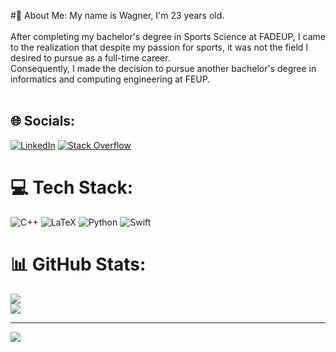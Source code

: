 #🤔 About Me:
My name is Wagner, I'm 23 years old.<br><br>After completing my bachelor's degree in Sports Science at FADEUP, I came to the realization that despite my passion for sports, it was not the field I desired to pursue as a full-time career. <br>Consequently, I made the decision to pursue another bachelor's degree in informatics and computing engineering at FEUP.<br><br>


## 🌐 Socials:
[![LinkedIn](https://img.shields.io/badge/LinkedIn-%230077B5.svg?logo=linkedin&logoColor=white)](https://linkedin.com/in/wagner-pedrosa) [![Stack Overflow](https://img.shields.io/badge/-Stackoverflow-FE7A16?logo=stack-overflow&logoColor=white)](https://stackoverflow.com/users/Wagner) 

# 💻 Tech Stack:
![C++](https://img.shields.io/badge/c++-%2300599C.svg?style=for-the-badge&logo=c%2B%2B&logoColor=white) 
![LaTeX](https://img.shields.io/badge/latex-%23008080.svg?style=for-the-badge&logo=latex&logoColor=white) 
![Python](https://img.shields.io/badge/python-3670A0?style=for-the-badge&logo=python&logoColor=ffdd54) 
![Swift](https://img.shields.io/badge/swift-F54A2A?style=for-the-badge&logo=swift&logoColor=white)

# 📊 GitHub Stats:
![](https://github-readme-stats.vercel.app/api?username=WagnerTPedrosa&theme=dark&hide_border=false&include_all_commits=false&count_private=false)<br/>
![](https://github-readme-streak-stats.herokuapp.com/?user=WagnerTPedrosa&theme=dark&hide_border=false)<br/>

---
[![](https://visitcount.itsvg.in/api?id=WagnerTPedrosa&icon=0&color=1)](https://visitcount.itsvg.in)
